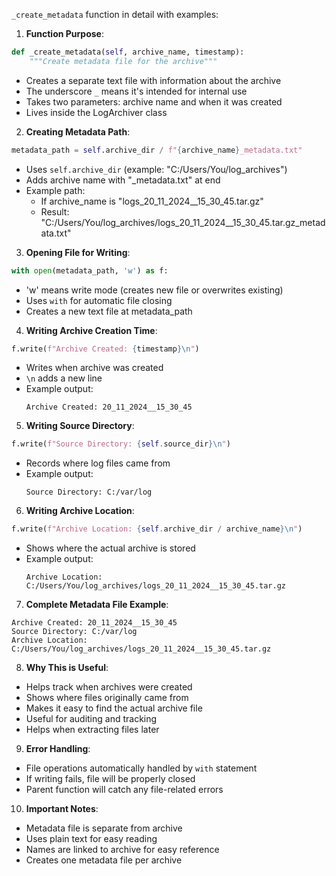 `_create_metadata` function in detail with examples:

1. **Function Purpose**:

```python
def _create_metadata(self, archive_name, timestamp):
    """Create metadata file for the archive"""
```

- Creates a separate text file with information about the archive
- The underscore `_` means it's intended for internal use
- Takes two parameters: archive name and when it was created
- Lives inside the LogArchiver class

2. **Creating Metadata Path**:

```python
metadata_path = self.archive_dir / f"{archive_name}_metadata.txt"
```

- Uses `self.archive_dir` (example: "C:/Users/You/log_archives")
- Adds archive name with "\_metadata.txt" at end
- Example path:
  - If archive_name is "logs_20_11_2024\_\_15_30_45.tar.gz"
  - Result: "C:/Users/You/log_archives/logs_20_11_2024\_\_15_30_45.tar.gz_metadata.txt"

3. **Opening File for Writing**:

```python
with open(metadata_path, 'w') as f:
```

- 'w' means write mode (creates new file or overwrites existing)
- Uses `with` for automatic file closing
- Creates a new text file at metadata_path

4. **Writing Archive Creation Time**:

```python
f.write(f"Archive Created: {timestamp}\n")
```

- Writes when archive was created
- `\n` adds a new line
- Example output:
  ```
  Archive Created: 20_11_2024__15_30_45
  ```

5. **Writing Source Directory**:

```python
f.write(f"Source Directory: {self.source_dir}\n")
```

- Records where log files came from
- Example output:
  ```
  Source Directory: C:/var/log
  ```

6. **Writing Archive Location**:

```python
f.write(f"Archive Location: {self.archive_dir / archive_name}\n")
```

- Shows where the actual archive is stored
- Example output:
  ```
  Archive Location: C:/Users/You/log_archives/logs_20_11_2024__15_30_45.tar.gz
  ```

7. **Complete Metadata File Example**:

```
Archive Created: 20_11_2024__15_30_45
Source Directory: C:/var/log
Archive Location: C:/Users/You/log_archives/logs_20_11_2024__15_30_45.tar.gz
```

8. **Why This is Useful**:

- Helps track when archives were created
- Shows where files originally came from
- Makes it easy to find the actual archive file
- Useful for auditing and tracking
- Helps when extracting files later

9. **Error Handling**:

- File operations automatically handled by `with` statement
- If writing fails, file will be properly closed
- Parent function will catch any file-related errors

10. **Important Notes**:

- Metadata file is separate from archive
- Uses plain text for easy reading
- Names are linked to archive for easy reference
- Creates one metadata file per archive
